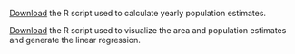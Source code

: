 [Download]("/381_proj/src/ipums_gsl_tract.R") the R script used to calculate yearly population estimates.

[Download]("/381_proj/src/ipums_gsl_tract.R") the R script used to visualize the area and population estimates and generate the linear regression.

